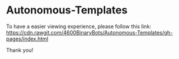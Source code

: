 Autonomous-Templates
====================
To have a easier viewing experience, please follow this link:
https://cdn.rawgit.com/4600BinaryBots/Autonomous-Templates/gh-pages/index.html

Thank you!
